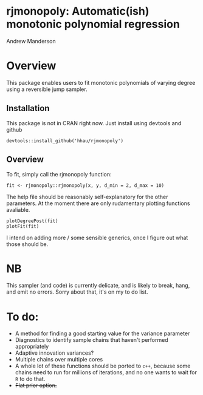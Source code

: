 rjmonopoly: Automatic(ish) monotonic polynomial regression
================
Andrew Manderson

Overview
========

This package enables users to fit monotonic polynomials of varying degree using a reversible jump sampler.

Installation
------------

This package is not in CRAN right now. Just install using devtools and github

    devtools::install_github('hhau/rjmonopoly')

Overview
--------

To fit, simply call the rjmonopoly function:

    fit <- rjmonopoly::rjmonopoly(x, y, d_min = 2, d_max = 10)

The help file should be reasonably self-explanatory for the other parameters. At the moment there are only rudamentary plotting functions avaliable.

    plotDegreePost(fit)
    plotFit(fit)

I intend on adding more / some sensible generics, once I figure out what those should be.

NB
==

This sampler (and code) is currently delicate, and is likely to break, hang, and emit no errors. Sorry about that, it's on my to do list.

To do:
======

-   A method for finding a good starting value for the variance parameter
-   Diagnostics to identify sample chains that haven't performed appropriately
-   Adaptive innovation variances?
-   Multiple chains over multiple cores
-   A whole lot of these functions should be ported to `c++`, because some chains need to run for millions of iterations, and no one wants to wait for `R` to do that.
-   ~~Flat prior option.~~
